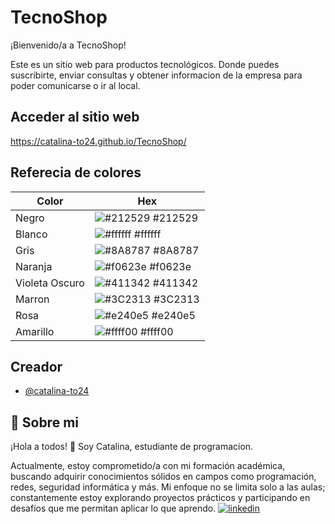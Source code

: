
# TecnoShop

¡Bienvenido/a a TecnoShop!

Este es un sitio web para productos tecnológicos. Donde puedes suscribirte, enviar consultas y obtener informacion de la empresa para poder comunicarse o ir al local. 

## Acceder al sitio web

https://catalina-to24.github.io/TecnoShop/

## Referecia de colores 

| Color             | Hex                                                                |
| ----------------- | ------------------------------------------------------------------ |
| Negro | ![#212529](https://via.placeholder.com/10/212529?text=+) #212529 |
| Blanco | ![#ffffff](https://via.placeholder.com/10/ffffff?text=+) #ffffff |
| Gris | ![#8A8787](https://via.placeholder.com/10/8A8787?text=+) #8A8787 |
| Naranja | ![#f0623e](https://via.placeholder.com/10/f0623e?text=+) #f0623e |
| Violeta Oscuro | ![#411342](https://via.placeholder.com/10/411342?text=+) #411342 |
| Marron | ![#3C2313](https://via.placeholder.com/10/3C2313?text=+) #3C2313 |
| Rosa | ![#e240e5](https://via.placeholder.com/10/e240e5?text=+) #e240e5 |
| Amarillo | ![#ffff00](https://via.placeholder.com/10/ffff00?text=+) #ffff00 |


## Creador

- [@catalina-to24](https://github.com/catalina-to24)


## 🚀 Sobre mi 
¡Hola a todos! 👋 Soy Catalina, estudiante de programacion.

Actualmente, estoy comprometido/a con mi formación académica, buscando adquirir conocimientos sólidos en campos como programación, redes, seguridad informática y más. Mi enfoque no se limita solo a las aulas; constantemente estoy explorando proyectos prácticos y participando en desafíos que me permitan aplicar lo que aprendo.
[![linkedin](https://img.shields.io/badge/linkedin-0A66C2?style=for-the-badge&logo=linkedin&logoColor=white)](https://www.linkedin.com/in/catalina-tempra-otero-5a6699266/)

